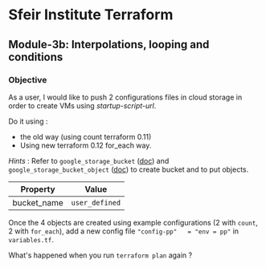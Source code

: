 # Sfeir Institute Terraform

## Module-3b: Interpolations, looping and conditions

### Objective

As a user, I would like to push 2 configurations files in cloud storage in order to create VMs using *startup-script-url*.

Do it using :

* the old way (using count terraform 0.11)
* Using new terraform 0.12 for\_each way.

*Hints* : Refer to `google_storage_bucket` ([doc](https://registry.terraform.io/providers/hashicorp/google/latest/docs/resources/storage_bucket)) and `google_storage_bucket_object` ([doc](https://registry.terraform.io/providers/hashicorp/google/latest/docs/resources/storage_bucket_object)) to create bucket and to put objects.

| Property | Value |
| - | - |
| bucket\_name | `user_defined` |

Once the 4 objects are created using example configurations (2 with `count`, 2 with `for_each`), add a new config file `"config-pp"   = "env = pp"` in `variables.tf`.

What's happened when you run `terraform plan` again ?
